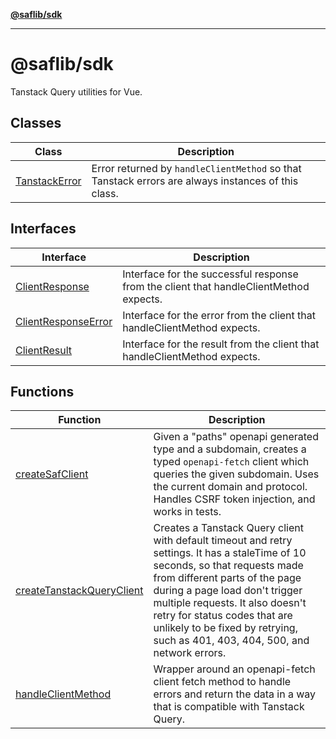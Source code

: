 [**@saflib/sdk**](../../index.md)

***

# @saflib/sdk

Tanstack Query utilities for Vue.

## Classes

| Class | Description |
| ------ | ------ |
| [TanstackError](classes/TanstackError.md) | Error returned by `handleClientMethod` so that Tanstack errors are always instances of this class. |

## Interfaces

| Interface | Description |
| ------ | ------ |
| [ClientResponse](interfaces/ClientResponse.md) | Interface for the successful response from the client that handleClientMethod expects. |
| [ClientResponseError](interfaces/ClientResponseError.md) | Interface for the error from the client that handleClientMethod expects. |
| [ClientResult](interfaces/ClientResult.md) | Interface for the result from the client that handleClientMethod expects. |

## Functions

| Function | Description |
| ------ | ------ |
| [createSafClient](functions/createSafClient.md) | Given a "paths" openapi generated type and a subdomain, creates a typed `openapi-fetch` client which queries the given subdomain. Uses the current domain and protocol. Handles CSRF token injection, and works in tests. |
| [createTanstackQueryClient](functions/createTanstackQueryClient.md) | Creates a Tanstack Query client with default timeout and retry settings. It has a staleTime of 10 seconds, so that requests made from different parts of the page during a page load don't trigger multiple requests. It also doesn't retry for status codes that are unlikely to be fixed by retrying, such as 401, 403, 404, 500, and network errors. |
| [handleClientMethod](functions/handleClientMethod.md) | Wrapper around an openapi-fetch client fetch method to handle errors and return the data in a way that is compatible with Tanstack Query. |
